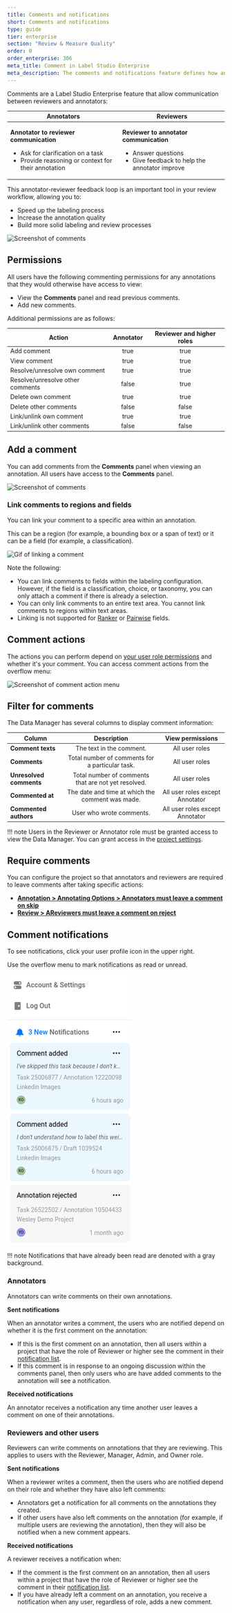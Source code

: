 ```yaml
---
title: Comments and notifications
short: Comments and notifications
type: guide
tier: enterprise
section: "Review & Measure Quality"
order: 0
order_enterprise: 306
meta_title: Comment in Label Studio Enterprise
meta_description: The comments and notifications feature defines how annotators, reviewers and administrators communicate and receive updates on projects and tasks.
---
```



Comments are a Label Studio Enterprise feature that allow communication between reviewers and annotators:

<div class="noheader rowheader">

<table>
<thead>
    <tr>
      <th>Annotators</th>
      <th>Reviewers</th>
    </tr>
</thead>
<tr>
<td>

**Annotator to reviewer communication** 

- Ask for clarification on a task
- Provide reasoning or context for their annotation
  
</td>
<td>

**Reviewer to annotator communication** 

- Answer questions
- Give feedback to help the annotator improve 

</td>
</tr>
</table>

</div>

 This annotator-reviewer feedback loop is an important tool in your review workflow, allowing you to:

- Speed up the labeling process
- Increase the annotation quality
- Build more solid labeling and review processes

![Screenshot of comments](/images/review/comments.png)


## Permissions

All users have the following commenting permissions for any annotations that they would otherwise have access to view:

- View the **Comments** panel and read previous comments. 
- Add new comments. 

Additional permissions are as follows:


| Action          | Annotator | Reviewer and higher roles|
|-----------------|:---------:|:--------:|
| Add comment     | true      | true     |
| View comment    | true      | true     |
| Resolve/unresolve own comment | true     | true     |
| Resolve/unresolve other comments | false     | true     |
| Delete own comment | true     | true     |
| Delete other comments | false     | false     |
| Link/unlink own comment | true     | true     |
| Link/unlink other comments | false     | false     |


## Add a comment

You can add comments from the **Comments** panel when viewing an annotation. All users have access to the **Comments** panel. 

![Screenshot of comments](/images/review/comment_panel.png)

### Link comments to regions and fields

You can link your comment to a specific area within an annotation. 

This can be a region (for example, a bounding box or a span of text) or it can be a field (for example, a classification).

![Gif of linking a comment](/images/review/comment_links.gif)

Note the following:

* You can link comments to fields within the labeling configuration. However, if the field is a classification, choice, or taxonomy, you can only attach a comment if there is already a selection. 
* You can only link comments to an entire text area. You cannot link comments to regions within text areas. 
* Linking is not supported for [Ranker](/tags/ranker) or [Pairwise](/tags/pairwise) fields. 

## Comment actions

The actions you can perform depend on [your user role permissions](#Permissions) and whether it's your comment. You can access comment actions from the overflow menu:

![Screenshot of comment action menu](/images/review/comment_actions.png)


## Filter for comments

The Data Manager has several columns to display comment information:

| Column          | Description | View permissions |
|-----------------|:---------:|:--------:|
| **Comment texts**    | The text in the comment.      | All user roles   |
| **Comments**    | Total number of comments for a particular task.      | All user roles      |
| **Unresolved comments** | Total number of comments that are not yet resolved.      | All user roles      |
| **Commented at** | The date and time at which the comment was made.      | All user roles except Annotator     |
| **Commented authors** | User who wrote comments.     | All user roles except Annotator     |

!!! note
    Users in the Reviewer or Annotator role must be granted access to view the Data Manager. You can grant access in the [project settings](project_settings_lse). 


## Require comments

You can configure the project so that annotators and reviewers are required to leave comments after taking specific actions:

* [**Annotation > Annotating Options > Annotators must leave a comment on skip**](project_settings_lse#Annotation)
* [**Review > AReviewers must leave a comment on reject**](project_settings_lse#Review)

## Comment notifications

To see notifications, click your user profile icon in the upper right. 

Use the overflow menu to mark notifications as read or unread.


![Screenshot of notifications](/images/comments-notifications/notifications.png)


!!! note
    Notifications that have already been read are denoted with a gray background. 

### Annotators

Annotators can write comments on their own annotations. 

**Sent notifications**

When an annotator writes a comment, the users who are notified depend on whether it is the first comment on the annotation:

* If this is the first comment on an annotation, then all users within a project that have the role of Reviewer or higher see the comment in their [notification list](#Notifications). 
* If this comment is in response to an ongoing discussion within the comments panel, then only users who are have added comments to the annotation will see a notification. 

**Received notifications** 

An annotator receives a notification any time another user leaves a comment on one of their annotations. 

### Reviewers and other users

Reviewers can write comments on annotations that they are reviewing. This applies to users with the Reviewer, Manager, Admin, and Owner role. 

**Sent notifications**

When a reviewer writes a comment, then the users who are notified depend on their role and whether they have also left comments: 

* Annotators get a notification for all comments on the annotations they created. 
* If other users have also left comments on the annotation (for example, if multiple users are reviewing the annotation), then they will also be notified when a new comment appears. 

**Received notifications** 

A reviewer receives a notification when:

* If the comment is the first comment on an annotation, then all users within a project that have the role of Reviewer or higher see the comment in their [notification list](#Notifications). 
* If you have already left a comment on an annotation, you receive a notification when any user, regardless of role, adds a new comment.